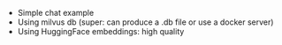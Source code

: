 * Simple chat example
* Using milvus db (super: can produce a .db file or use a docker server)
* Using HuggingFace embeddings: high quality

